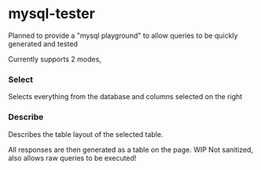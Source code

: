 # mysql-tester
Planned to provide a "mysql playground" to allow queries to be quickly generated and tested

Currently supports 2 modes,
### Select
Selects everything from the database and columns selected on the right

### Describe
Describes the table layout of the selected table.

All responses are then generated as a table on the page.
WIP Not sanitized, also allows raw queries to be executed!
